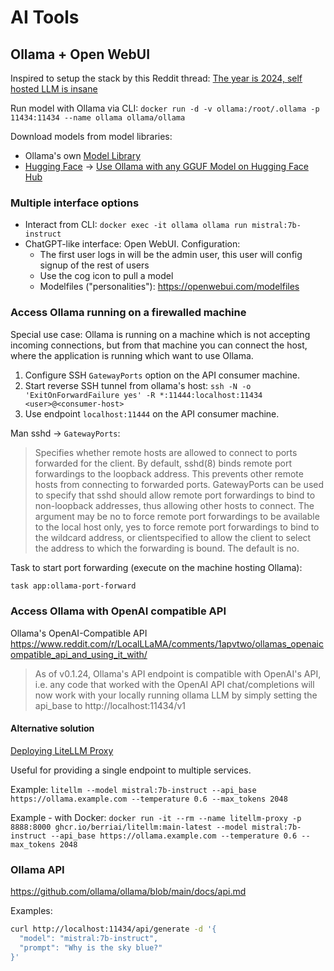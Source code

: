 # AI Tools

## Ollama + Open WebUI

Inspired to setup the stack by this Reddit thread: [The year is 2024, self hosted LLM is insane](https://www.reddit.com/r/selfhosted/comments/1b2of7h/the_year_is_2024_self_hosted_llm_is_insane/)

Run model with Ollama via CLI: `docker run -d -v ollama:/root/.ollama -p 11434:11434 --name ollama ollama/ollama`

Download models from model libraries:
- Ollama's own [Model Library](https://ollama.com/library/)
- [Hugging Face](https://huggingface.co/) -> [Use Ollama with any GGUF Model on Hugging Face Hub](https://huggingface.co/docs/hub/en/ollama)

### Multiple interface options

- Interact from CLI: `docker exec -it ollama ollama run mistral:7b-instruct`
- ChatGPT-like interface: Open WebUI. Configuration:
  - The first user logs in will be the admin user, this user will config signup of the rest of users
  - Use the cog icon to pull a model
  - Modelfiles ("personalities"): https://openwebui.com/modelfiles

### Access Ollama running on a firewalled machine

Special use case: Ollama is running on a machine which is not accepting incoming connections, but from that machine you can connect the host, where the application is running which want to use Ollama.
1. Configure SSH `GatewayPorts` option on the API consumer machine.
2. Start reverse SSH tunnel from ollama's host: `ssh -N -o 'ExitOnForwardFailure yes' -R *:11444:localhost:11434 <user>@<consumer-host>`
3. Use endpoint `localhost:11444` on the API consumer machine.

Man sshd -> `GatewayPorts`:
> Specifies whether remote hosts are allowed to connect to ports forwarded for the client.  By default, sshd(8) binds remote port forwardings to the loopback address.  This prevents other remote hosts from connecting to forwarded ports.
> GatewayPorts can be used to specify that sshd should allow remote port forwardings to bind to non-loopback addresses, thus allowing other hosts to connect.
> The argument may be no to force remote port forwardings to be available to the local host only, yes to force remote port forwardings to bind to the wildcard address, or clientspecified to allow the client to select the address to which the forwarding is bound.
> The default is no.

Task to start port forwarding (execute on the machine hosting Ollama):
```sh
task app:ollama-port-forward
```

### Access Ollama with OpenAI compatible API

Ollama's OpenAI-Compatible API
https://www.reddit.com/r/LocalLLaMA/comments/1apvtwo/ollamas_openaicompatible_api_and_using_it_with/

> As of v0.1.24, Ollama's API endpoint is compatible with OpenAI's API, i.e. any code that worked with the OpenAI API chat/completions will now work with your locally running ollama LLM by simply setting the api_base to http://localhost:11434/v1

#### Alternative solution

[Deploying LiteLLM Proxy](https://litellm.vercel.app/docs/proxy/deploy)

Useful for providing a single endpoint to multiple services.

Example:
`litellm --model mistral:7b-instruct --api_base https://ollama.example.com --temperature 0.6 --max_tokens 2048`

Example - with Docker:
`docker run -it --rm --name litellm-proxy -p 8888:8000 ghcr.io/berriai/litellm:main-latest --model mistral:7b-instruct --api_base https://ollama.example.com --temperature 0.6 --max_tokens 2048`

### Ollama API

https://github.com/ollama/ollama/blob/main/docs/api.md

Examples:

```sh
curl http://localhost:11434/api/generate -d '{
  "model": "mistral:7b-instruct",
  "prompt": "Why is the sky blue?"
}'
```
